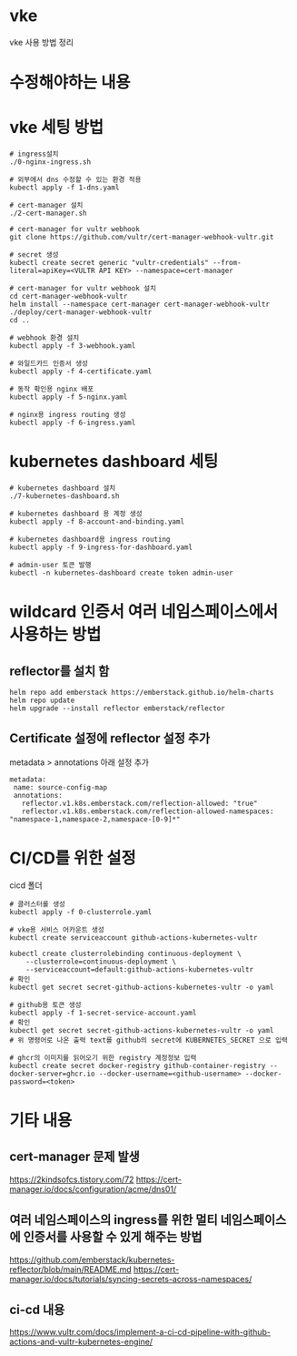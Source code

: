 # vke
vke 사용 방법 정리

# 수정해야하는 내용


# vke 세팅 방법
```
# ingress설치
./0-nginx-ingress.sh

# 외부에서 dns 수정할 수 있는 환경 적용
kubectl apply -f 1-dns.yaml

# cert-manager 설치
./2-cert-manager.sh

# cert-manager for vultr webhook
git clone https://github.com/vultr/cert-manager-webhook-vultr.git

# secret 생성
kubectl create secret generic "vultr-credentials" --from-literal=apiKey=<VULTR API KEY> --namespace=cert-manager

# cert-manager for vultr webhook 설치
cd cert-manager-webhook-vultr
helm install --namespace cert-manager cert-manager-webhook-vultr ./deploy/cert-manager-webhook-vultr
cd ..

# webhook 환경 설치
kubectl apply -f 3-webhook.yaml

# 와일드카드 인증서 생성
kubectl apply -f 4-certificate.yaml

# 동작 확인용 nginx 배포
kubectl apply -f 5-nginx.yaml

# nginx용 ingress routing 생성
kubectl apply -f 6-ingress.yaml
```

# kubernetes dashboard 세팅
```
# kubernetes dashboard 설치
./7-kubernetes-dashboard.sh

# kubernetes dashboard 용 계정 생성
kubectl apply -f 8-account-and-binding.yaml

# kubernetes dashboard용 ingress routing
kubectl apply -f 9-ingress-for-dashboard.yaml

# admin-user 토큰 발행
kubectl -n kubernetes-dashboard create token admin-user

```

# wildcard 인증서 여러 네임스페이스에서 사용하는 방법
## reflector를 설치 함
```
helm repo add emberstack https://emberstack.github.io/helm-charts
helm repo update
helm upgrade --install reflector emberstack/reflector
```
## Certificate 설정에 reflector 설정 추가
metadata > annotations 아래 설정 추가
```
metadata:
 name: source-config-map
 annotations:
   reflector.v1.k8s.emberstack.com/reflection-allowed: "true"
   reflector.v1.k8s.emberstack.com/reflection-allowed-namespaces: "namespace-1,namespace-2,namespace-[0-9]*"
```

# CI/CD를 위한 설정

cicd 폴더
```
# 클러스터롤 생성
kubectl apply -f 0-clusterrole.yaml

# vke용 서비스 어카운트 생성
kubectl create serviceaccount github-actions-kubernetes-vultr

kubectl create clusterrolebinding continuous-deployment \
    --clusterrole=continuous-deployment \
    --serviceaccount=default:github-actions-kubernetes-vultr
# 확인
kubectl get secret secret-github-actions-kubernetes-vultr -o yaml

# github용 토큰 생성
kubectl apply -f 1-secret-service-account.yaml
# 확인
kubectl get secret secret-github-actions-kubernetes-vultr -o yaml
# 위 명령어로 나온 출력 text를 github의 secret에 KUBERNETES_SECRET 으로 입력

# ghcr의 이미지를 읽어오기 위한 registry 계정정보 입력
kubectl create secret docker-registry github-container-registry --docker-server=ghcr.io --docker-username=<github-username> --docker-password=<token>
```


# 기타 내용
## cert-manager 문제 발생
https://2kindsofcs.tistory.com/72
https://cert-manager.io/docs/configuration/acme/dns01/

## 여러 네임스페이스의 ingress를 위한 멀티 네임스페이스에 인증서를 사용할 수 있게 해주는 방법
https://github.com/emberstack/kubernetes-reflector/blob/main/README.md
https://cert-manager.io/docs/tutorials/syncing-secrets-across-namespaces/

## ci-cd 내용
https://www.vultr.com/docs/implement-a-ci-cd-pipeline-with-github-actions-and-vultr-kubernetes-engine/


